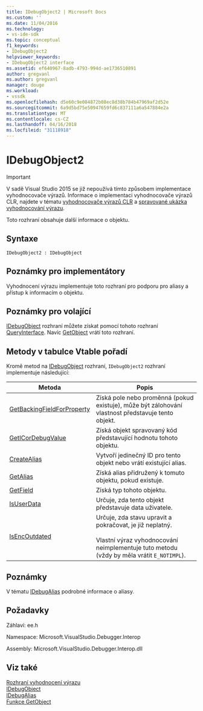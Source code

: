 ```yaml
---
title: IDebugObject2 | Microsoft Docs
ms.custom: ''
ms.date: 11/04/2016
ms.technology:
- vs-ide-sdk
ms.topic: conceptual
f1_keywords:
- IDebugObject2
helpviewer_keywords:
- IDebugObject2 interface
ms.assetid: ef640967-8adb-4793-994d-ae1736510891
author: gregvanl
ms.author: gregvanl
manager: douge
ms.workload:
- vssdk
ms.openlocfilehash: d5e60c9e084872b08ec8d38b784b47969af2d52e
ms.sourcegitcommit: 6a9d5bd75e50947659fd6c837111a6a547884e2a
ms.translationtype: MT
ms.contentlocale: cs-CZ
ms.lasthandoff: 04/16/2018
ms.locfileid: "31118918"
---
```

# <a name="idebugobject2"></a>IDebugObject2
> [!IMPORTANT]
>  V sadě Visual Studio 2015 se již nepoužívá tímto způsobem implementace vyhodnocovače výrazů. Informace o implementaci vyhodnocovače výrazů CLR, najdete v tématu [vyhodnocovače výrazů CLR](https://github.com/Microsoft/ConcordExtensibilitySamples/wiki/CLR-Expression-Evaluators) a [spravované ukázka vyhodnocování výrazu](https://github.com/Microsoft/ConcordExtensibilitySamples/wiki/Managed-Expression-Evaluator-Sample).  
  
 Toto rozhraní obsahuje další informace o objektu.  
  
## <a name="syntax"></a>Syntaxe  
  
```  
IDebugObject2 : IDebugObject  
```  
  
## <a name="notes-for-implementers"></a>Poznámky pro implementátory  
 Vyhodnocení výrazu implementuje toto rozhraní pro podporu pro aliasy a přístup k informacím o objektu.  
  
## <a name="notes-for-callers"></a>Poznámky pro volající  
 [IDebugObject](../../../extensibility/debugger/reference/idebugobject.md) rozhraní můžete získat pomocí tohoto rozhraní [QueryInterface](/cpp/atl/queryinterface). Navíc [GetObject](../../../extensibility/debugger/reference/idebugalias-getobject.md) vrátí toto rozhraní.  
  
## <a name="methods-in-vtable-order"></a>Metody v tabulce Vtable pořadí  
 Kromě metod na [IDebugObject](../../../extensibility/debugger/reference/idebugobject.md) rozhraní, `IDebugObject2` rozhraní implementuje následující:  
  
|Metoda|Popis|  
|------------|-----------------|  
|[GetBackingFieldForProperty](../../../extensibility/debugger/reference/idebugobject2-getbackingfieldforproperty.md)|Získá pole nebo proměnná (pokud existuje), může být zálohování vlastnost představuje tento objekt.|  
|[GetICorDebugValue](../../../extensibility/debugger/reference/idebugobject2-geticordebugvalue.md)|Získá objekt spravovaný kód představující hodnotu tohoto objektu.|  
|[CreateAlias](../../../extensibility/debugger/reference/idebugobject2-createalias.md)|Vytvoří jedinečný ID pro tento objekt nebo vrátí existující alias.|  
|[GetAlias](../../../extensibility/debugger/reference/idebugobject2-getalias.md)|Získá alias přidružený k tomuto objektu, pokud existuje.|  
|[GetField](../../../extensibility/debugger/reference/idebugobject2-getfield.md)|Získá typ tohoto objektu.|  
|[IsUserData](../../../extensibility/debugger/reference/idebugobject2-isuserdata.md)|Určuje, zda tento objekt představuje data uživatele.|  
|[IsEncOutdated](../../../extensibility/debugger/reference/idebugobject2-isencoutdated.md)|Určuje, zda stavu upravit a pokračovat, je již neplatný.<br /><br /> Vlastní výraz vyhodnocování neimplementuje tuto metodu (vždy by měla vrátit `E_NOTIMPL`).|  
  
## <a name="remarks"></a>Poznámky  
 V tématu [IDebugAlias](../../../extensibility/debugger/reference/idebugalias.md) podrobné informace o aliasy.  
  
## <a name="requirements"></a>Požadavky  
 Záhlaví: ee.h  
  
 Namespace: Microsoft.VisualStudio.Debugger.Interop  
  
 Assembly: Microsoft.VisualStudio.Debugger.Interop.dll  
  
## <a name="see-also"></a>Viz také  
 [Rozhraní vyhodnocení výrazu](../../../extensibility/debugger/reference/expression-evaluation-interfaces.md)   
 [IDebugObject](../../../extensibility/debugger/reference/idebugobject.md)   
 [IDebugAlias](../../../extensibility/debugger/reference/idebugalias.md)   
 [Funkce GetObject](../../../extensibility/debugger/reference/idebugalias-getobject.md)
